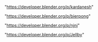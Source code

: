 "https://developer.blender.org/p/kardanesh"

"https://developer.blender.org/p/bierpong"

"https://developer.blender.org/p/njnj"

"https://developer.blender.org/p/Jellby"

